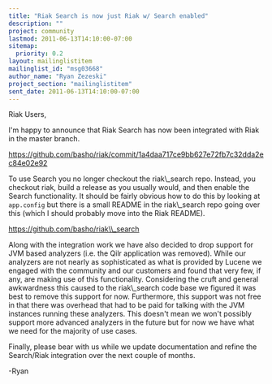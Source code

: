 ```yaml
---
title: "Riak Search is now just Riak w/ Search enabled"
description: ""
project: community
lastmod: 2011-06-13T14:10:00-07:00
sitemap:
  priority: 0.2
layout: mailinglistitem
mailinglist_id: "msg03668"
author_name: "Ryan Zezeski"
project_section: "mailinglistitem"
sent_date: 2011-06-13T14:10:00-07:00
---
```



Riak Users,

I'm happy to announce that Riak Search has now been integrated with Riak in
the master branch.

https://github.com/basho/riak/commit/1a4daa717ce9bb627e72fb7c32dda2ec84e02e92

To use Search you no longer checkout the riak\\_search repo. Instead, you
checkout riak, build a release as you usually would, and then enable the
Search functionality. It should be fairly obvious how to do this by looking
at `app.config` but there is a small README in the riak\\_search repo going
over this (which I should probably move into the Riak README).

https://github.com/basho/riak\\_search

Along with the integration work we have also decided to drop support for JVM
based analyzers (i.e. the Qilr application was removed). While our
analyzers are not nearly as sophisticated as what is provided by Lucene we
engaged with the community and our customers and found that very few, if
any, are making use of this functionality. Considering the cruft and
general awkwardness this caused to the riak\\_search code base we figured it
was best to remove this support for now. Furthermore, this support was not
free in that there was overhead that had to be paid for talking with the
JVM instances running these analyzers. This doesn't mean we won't possibly
support more advanced analyzers in the future but for now we have what we
need for the majority of use cases.

Finally, please bear with us while we update documentation and refine the
Search/Riak integration over the next couple of months.

-Ryan
